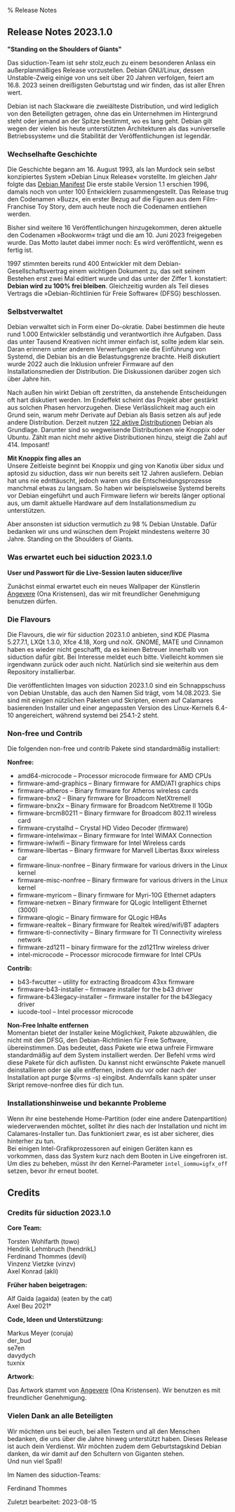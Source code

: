 % Release Notes

## Release Notes 2023.1.0

**"Standing on the Shoulders of Giants"**

Das siduction-Team ist sehr stolz,euch zu einem besonderen Anlass ein außerplanmäßiges Release vorzustellen. Debian GNU/Linux, dessen Unstable-Zweig einige von uns seit über 20 Jahren verfolgen, feiert am 16.8. 2023 seinen dreißigsten Geburtstag und wir finden, das ist aller Ehren wert. 

Debian ist nach Slackware die zweiälteste Distribution, und wird lediglich von den Beteiligten getragen, ohne das ein Unternehmen im Hintergrund steht oder jemand an der Spitze bestimmt, wo es lang geht. Debian gilt wegen der vielen bis heute unterstützten Architekturen als das »universelle Betriebssystem« und die Stabilität der Veröffentlichungen ist legendär.

### Wechselhafte Geschichte

Die Geschichte begann am 16. August 1993, als Ian Murdock sein selbst konzipiertes System »Debian Linux Release« vorstellte. Im gleichen Jahr folgte das [Debian Manifest](https://www.debian.org/doc/manuals/project-history/manifesto.de.html) Die erste stabile Version 1.1 erschien 1996, damals noch von unter 100 Entwicklern zusammengestellt. Das Release trug den Codenamen »Buzz«, ein erster Bezug auf die Figuren aus dem Film-Franchise Toy Story, dem auch heute noch die Codenamen entliehen werden. 

Bisher sind weitere 16 Veröffentlichungen hinzugekommen, deren aktuelle den Codenamen »Bookworm« trägt und die am 10. Juni 2023 freigegeben wurde. Das Motto lautet dabei immer noch: Es wird veröffentlicht, wenn es fertig ist. 

1997 stimmten bereits rund 400 Entwickler mit dem Debian-Gesellschaftsvertrag einem wichtigen Dokument zu, das seit seinem Bestehen erst zwei Mal editiert wurde und das unter der Ziffer 1. konstatiert: **Debian wird zu 100% frei bleiben**. Gleichzeitig wurden als Teil dieses Vertrags die »Debian-Richtlinien für Freie Software« (DFSG) beschlossen.

### Selbstverwaltet

Debian verwaltet sich in Form einer Do-okratie. Dabei bestimmen die heute rund 1.000 Entwickler selbständig und verantwortlich ihre Aufgaben. Dass das unter Tausend Kreativen nicht immer einfach ist, sollte jedem klar sein. Daran erinnern unter anderem Verwerfungen wie die Einführung von Systemd, die Debian bis an die Belastungsgrenze brachte. Heiß diskutiert wurde 2022 auch die Inklusion unfreier Firmware auf den Installationsmedien der Distribution. Die Diskussionen darüber zogen sich über Jahre hin.

Nach außen hin wirkt Debian oft zerstritten, da anstehende Entscheidungen oft hart diskutiert werden. Im Endeffekt scheint das Projekt aber gestärkt aus solchen Phasen hervorzugehen. Diese Verlässlichkeit mag auch ein Grund sein, warum mehr Derivate auf Debian als Basis setzen als auf jede andere Distribution. Derzeit nutzen [122 aktive Distributionen](https://distrowatch.com/search.php?ostype=All&category=All&origin=All&basedon=Debian&notbasedon=None&desktop=All&architecture=All&package=All&rolling=All&isosize=All&netinstall=All&language=All&defaultinit=All&status=Active#simple) Debian als Grundlage. Darunter sind so wegweisende Distributionen wie Knoppix oder Ubuntu. Zählt man nicht mehr aktive Distributionen hinzu, steigt die Zahl auf 414. Imposant!

**Mit Knoppix fing alles an**  
Unsere Zeitleiste beginnt bei Knoppix und ging von Kanotix über sidux und aptosid zu siduction, dass wir nun bereits seit 12 Jahren ausliefern. Debian hat uns nie ednttäuscht, jedoch waren uns die Entscheidungsprozesse manchmal etwas zu langsam. So haben wir beispielsweise Systemd bereits vor Debian eingeführt und auch Firmware liefern wir bereits länger optional aus, um damit aktuelle Hardware auf dem Installationsmedium zu unterstützen. 

Aber ansonsten ist siduction vermutlich zu 98 % Debian Unstable. Dafür bedanken wir uns und wünschen dem Proj́ekt mindestens weiterre 30 Jahre. Standing on the Shoulders of Giants.


### Was erwartet euch bei siduction 2023.1.0

**User und Passwort für die Live-Session lauten siducer/live**

Zunächst einmal erwartet euch ein neues Wallpaper der Künstlerin  [Angevere](https://www.artstation.com/angevere) (Ona Kristensen), das wir mit freundlicher Genehmigung benutzen dürfen.

### Die Flavours

Die Flavours, die wir für siduction 2023.1.0 anbieten, sind KDE Plasma 5.27.7.1, LXQt 1.3.0, Xfce 4.18, Xorg und noX. GNOME, MATE und Cinnamon haben es wieder nicht geschafft, da es keinen Betreuer innerhalb von siduction dafür gibt. Bei Interesse meldet euch bitte. Vielleicht kommen sie irgendwann zurück oder auch nicht. Natürlich sind sie weiterhin aus dem Repository installierbar.

Die veröffentlichten Images von siduction 2023.1.0 sind ein Schnappschuss von Debian Unstable, das auch den Namen Sid trägt, vom 14.08.2023. Sie sind mit einigen nützlichen Paketen und Skripten, einem auf Calamares basierenden Installer und einer angepassten Version des Linux-Kernels 6.4-10 angereichert, während systemd bei 254.1-2 steht.

### Non-free und Contrib
Die folgenden non-free und contrib Pakete sind standardmäßig installiert:

**Nonfree:**  
- amd64-microcode – Processor microcode firmware for AMD CPUs  
- firmware-amd-graphics – Binary firmware for AMD/ATI graphics chips  
- firmware-atheros – Binary firmware for Atheros wireless cards  
- firmware-bnx2 – Binary firmware for Broadcom NetXtremeII  
- firmware-bnx2x – Binary firmware for Broadcom NetXtreme II 10Gb  
- firmware-brcm80211 – Binary firmware for Broadcom 802.11 wireless card  
- firmware-crystalhd – Crystal HD Video Decoder (firmware)  
- firmware-intelwimax – Binary firmware for Intel WiMAX Connection  
- firmware-iwlwifi – Binary firmware for Intel Wireless cards  
- firmware-libertas – Binary firmware for Marvell Libertas 8xxx wireless car  
- firmware-linux-nonfree – Binary firmware for various drivers in the Linux kernel  
- firmware-misc-nonfree – Binary firmware for various drivers in the Linux kernel  
- firmware-myricom – Binary firmware for Myri-10G Ethernet adapters  
- firmware-netxen – Binary firmware for QLogic Intelligent Ethernet (3000)  
- firmware-qlogic – Binary firmware for QLogic HBAs  
- firmware-realtek – Binary firmware for Realtek wired/wifi/BT adapters  
- firmware-ti-connectivity – Binary firmware for TI Connectivity wireless network  
- firmware-zd1211 – binary firmware for the zd1211rw wireless driver  
- intel-microcode – Processor microcode firmware for Intel CPUs  

**Contrib:**  
- b43-fwcutter – utility for extracting Broadcom 43xx firmware  
- firmware-b43-installer – firmware installer for the b43 driver  
- firmware-b43legacy-installer – firmware installer for the b43legacy driver  
- iucode-tool – Intel processor microcode  

**Non-Free Inhalte entfernen**  
Momentan bietet der Installer keine Möglichkeit, Pakete abzuwählen, die nicht mit den DFSG, den Debian-Richtlinien für Freie Software, übereinstimmen. Das bedeutet, dass Pakete wie etwa unfreie Firmware standardmäßig auf dem System installiert werden. Der Befehl vrms wird diese Pakete für dich auflisten. Du kannst nicht erwünschte Pakete manuell deinstallieren oder sie alle entfernen, indem du vor oder nach der Installation apt purge $(vrms -s) eingibst. Andernfalls kann später unser Skript remove-nonfree dies für dich tun.

### Installationshinweise und bekannte Probleme

Wenn ihr eine bestehende Home-Partition (oder eine andere Datenpartition) wiederverwenden möchtet, solltet ihr dies nach der Installation und nicht im Calamares-Installer tun. Das funktioniert zwar, es ist aber sicherer, dies hinterher zu tun.  
Bei einigen Intel-Grafikprozessoren auf einigen Geräten kann es vorkommen, dass das System kurz nach dem Booten in Live eingefroren ist. Um dies zu beheben, müsst ihr den Kernel-Parameter `intel_iommu=igfx_off` setzen, bevor ihr erneut bootet.

## Credits

### Credits für siduction 2023.1.0

**Core Team:**

Torsten Wohlfarth (towo)  
Hendrik Lehmbruch (hendrikL)  
Ferdinand Thommes (devil)  
Vinzenz Vietzke (vinzv)  
Axel Konrad (akli)

**Früher haben beigetragen:**

Alf Gaida (agaida) (eaten by the cat)  
Axel Beu 2021†  

**Code, Ideen und Unterstützung:**

Markus Meyer (coruja)  
der_bud  
se7en  
davydych  
tuxnix

**Artwork:**

Das Artwork stammt von [Angevere](https://www.artstation.com/angevere) (Ona Kristensen). Wir benutzen es mit freundlicher Genehmigung.

### Vielen Dank an alle Beteiligten

Wir möchten uns bei euch, bei allen Testern und all den Menschen bedanken, die uns über die Jahre hinweg unterstützt haben. Dieses Release ist auch dein Verdienst. Wir möchten zudem dem Geburtstagskind Debian danken, da wir damit auf den Schultern von Giganten stehen.  
Und nun viel Spaß!

Im Namen des siduction-Teams:

Ferdinand Thommes

<div id="rev">Zuletzt bearbeitet: 2023-08-15</div>
